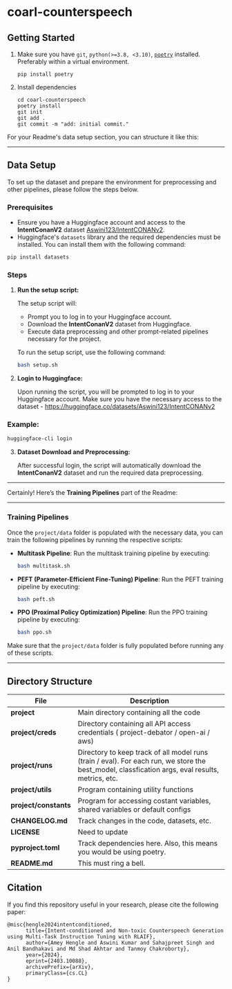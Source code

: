 # coarl-counterspeech

## Getting Started
1. Make sure you have `git`, `python(>=3.8, <3.10)`, [`poetry`](https://python-poetry.org/docs/#installation) installed. Preferably within a virtual environment.

      ```
      pip install poetry
      ```

2. Install dependencies
      ```shell
      cd coarl-counterspeech
      poetry install
      git init
      git add .
      git commit -m "add: initial commit."
      ```

For your Readme's data setup section, you can structure it like this:

---

## Data Setup

To set up the dataset and prepare the environment for preprocessing and other pipelines, please follow the steps below.

### Prerequisites
- Ensure you have a Huggingface account and access to the **IntentConanV2** dataset [Aswini123/IntentCONANv2](https://huggingface.co/Aswini123/IntentCONANv2).
- Huggingface's `datasets` library and the required dependencies must be installed. You can install them with the following command:

```bash
pip install datasets
```

### Steps

1. **Run the setup script:**

   The setup script will:
   - Prompt you to log in to your Huggingface account.
   - Download the **IntentConanV2** dataset from Huggingface.
   - Execute data preprocessing and other prompt-related pipelines necessary for the project.

   To run the setup script, use the following command:

   ```bash
   bash setup.sh
   ```

2. **Login to Huggingface:**

   Upon running the script, you will be prompted to log in to your Huggingface account. Make sure you have the necessary access to the dataset - https://huggingface.co/datasets/Aswini123/IntentCONANv2

### Example:

```bash
huggingface-cli login
```

3. **Dataset Download and Preprocessing:**

   After successful login, the script will automatically download the **IntentConanV2** dataset and run the required data preprocessing.

---

Certainly! Here’s the **Training Pipelines** part of the Readme:

---

### Training Pipelines

Once the `project/data` folder is populated with the necessary data, you can train the following pipelines by running the respective scripts:

- **Multitask Pipeline**: Run the multitask training pipeline by executing:

  ```bash
  bash multitask.sh
  ```

- **PEFT (Parameter-Efficient Fine-Tuning) Pipeline**: Run the PEFT training pipeline by executing:

  ```bash
  bash peft.sh
  ```

- **PPO (Proximal Policy Optimization) Pipeline**: Run the PPO training pipeline by executing:

  ```bash
  bash ppo.sh
  ```

Make sure that the `project/data` folder is fully populated before running any of these scripts.

---


## Directory Structure

| File                                      | Description                                                                  |
| ----------------------------------------- | ---------------------------------------------------------------------------- |
| **project**                               | Main directory containing all the code            |
| **project/creds**                         | Directory containing all API access credentials ( project-debator / open-ai / aws)|
| **project/runs**                              | Directory to keep track of all model runs (train / eval). For each run, we store the best_model, classfication args, eval results, metrics, etc.  |
| **project/utils**                             | Program containing utility functions              |
| **project/constants**                         | Program for accessing costant variables, shared variables or default configs   |
| **CHANGELOG.md**                          | Track changes in the code, datasets, etc.                                    |
| **LICENSE**                               | Need to update  |
| **pyproject.toml**                        | Track dependencies here. Also, this means you would be using poetry.         |
| **README.md**                             | This must ring a bell.                                                       |


## Citation
If you find this repository useful in your research, please cite the following paper:

```
@misc{hengle2024intentconditioned,
      title={Intent-conditioned and Non-toxic Counterspeech Generation using Multi-Task Instruction Tuning with RLAIF}, 
      author={Amey Hengle and Aswini Kumar and Sahajpreet Singh and Anil Bandhakavi and Md Shad Akhtar and Tanmoy Chakroborty},
      year={2024},
      eprint={2403.10088},
      archivePrefix={arXiv},
      primaryClass={cs.CL}
}
```
